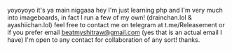 yoyoyoyo it's ya main niggaaa
hey I'm just learning php and I'm very much into imageboards, in fact I run a few of my own!
(drainchan.lol & ayashiichan.lol)
feel free to contact me on telegram at t.me/Releasement or if you prefer email beatmyshitraw@gmail.com 
(yes that is an actual email I have)
I'm open to any contact for collaboration of any sort! thanks.
<!---
Releasement/Releasement is a ✨ special ✨ repository because its `README.md` (this file) appears on your GitHub profile.
You can click the Preview link to take a look at your changes.
--->
